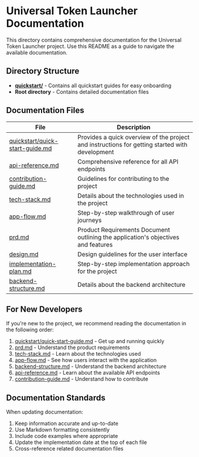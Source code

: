 # Universal Token Launcher Documentation

This directory contains comprehensive documentation for the Universal Token Launcher project. Use this README as a guide to navigate the available documentation.

## Directory Structure

- **[quickstart/](./quickstart/)** - Contains all quickstart guides for easy onboarding
- **Root directory** - Contains detailed documentation files

## Documentation Files

| File | Description |
|------|-------------|
| [quickstart/quick-start-guide.md](./quickstart/quick-start-guide.md) | Provides a quick overview of the project and instructions for getting started with development |
| [api-reference.md](./api-reference.md) | Comprehensive reference for all API endpoints |
| [contribution-guide.md](./contribution-guide.md) | Guidelines for contributing to the project |
| [tech-stack.md](./tech-stack.md) | Details about the technologies used in the project |
| [app-flow.md](./app-flow.md) | Step-by-step walkthrough of user journeys |
| [prd.md](./prd.md) | Product Requirements Document outlining the application's objectives and features |
| [design.md](./design.md) | Design guidelines for the user interface |
| [implementation-plan.md](./implementation-plan.md) | Step-by-step implementation approach for the project |
| [backend-structure.md](./backend-structure.md) | Details about the backend architecture |

## For New Developers

If you're new to the project, we recommend reading the documentation in the following order:

1. [quickstart/quick-start-guide.md](./quickstart/quick-start-guide.md) - Get up and running quickly
2. [prd.md](./prd.md) - Understand the product requirements
3. [tech-stack.md](./tech-stack.md) - Learn about the technologies used
4. [app-flow.md](./app-flow.md) - See how users interact with the application
5. [backend-structure.md](./backend-structure.md) - Understand the backend architecture
6. [api-reference.md](./api-reference.md) - Learn about the available API endpoints
7. [contribution-guide.md](./contribution-guide.md) - Understand how to contribute

## Documentation Standards

When updating documentation:

1. Keep information accurate and up-to-date
2. Use Markdown formatting consistently
3. Include code examples where appropriate
4. Update the implementation date at the top of each file
5. Cross-reference related documentation files 